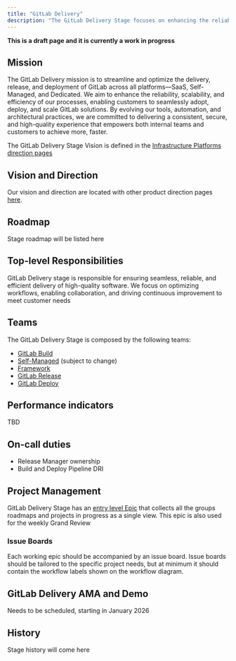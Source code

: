```yaml
---
title: "GitLab Delivery"
description: "The GitLab Delivery Stage focuses on enhancing the reliability, efficiency, and speed of GitLab’s end-to-end software delivery across all platforms and offerings."
---
```


**This is a draft page and it is currently a work in progress**

## Mission

The GitLab Delivery mission is to streamline and optimize the delivery, release, and deployment of GitLab across all platforms—SaaS, Self-Managed, and Dedicated. We aim to enhance the reliability, scalability, and efficiency of our processes, enabling customers to seamlessly adopt, deploy, and scale GitLab solutions. By evolving our tools, automation, and architectural practices, we are committed to delivering a consistent, secure, and high-quality experience that empowers both internal teams and customers to achieve more, faster.

The GitLab Delivery Stage Vision is defined in the [Infrastructure Platforms direction pages](https://about.gitlab.com/direction/saas-platforms/)

## Vision and Direction

Our vision and direction are located with other product direction pages [here](https://about.gitlab.com/direction/saas-platforms/).

## Roadmap

Stage roadmap will be listed here
<!-- Link to Roadmap -->

## Top-level Responsibilities

GitLab Delivery stage is responsible for ensuring seamless, reliable, and efficient delivery of high-quality software. We focus on optimizing workflows, enabling collaboration, and driving continuous improvement to meet customer needs

## Teams

The GitLab Delivery Stage is composed by the following teams:

- [GitLab Build](/handbook/engineering/infrastructure/core-platform/systems/distribution/#distribution-build-team)
- [Self-Managed](/handbook/engineering/infrastructure/core-platform/systems/distribution/#distribution-deploy-team) (subject to change)
- [Framework](/handbook/engineering/infrastructure-platforms/gitlab-delivery/framework/)
- [GitLab Release](/handbook/engineering/infrastructure-platforms/gitlab-delivery/delivery/#deliveryreleases)
- [GitLab Deploy](/handbook/engineering/infrastructure-platforms/gitlab-delivery/delivery/#deliverydeployments)

<!-- to add links to single teams pages -->

## Performance indicators

TBD

## On-call duties

- Release Manager ownership
- Build and Deploy Pipeline DRI

## Project Management

GitLab Delivery Stage has an [entry level Epic](https://gitlab.com/groups/gitlab-com/gl-infra/-/epics/1451) that collects all the groups roadmaps and projects in progress as a single view. This epic is also used for the weekly Grand Review

### Issue Boards

Each working epic should be accompanied by an issue board. Issue boards should be tailored to the specific project needs, but at minimum it should contain the workflow labels shown on the workflow diagram.

<!-- ### Labels -->

<!-- Labels explanations -->

<!-- #### Workflow -->

<!-- #### Priority Labels -->

<!-- Priority labels explanations -->

<!-- #### Other Labels -->

## GitLab Delivery AMA and Demo

Needs to be scheduled, starting in January 2026

## History

Stage history will come here
<!-- Add here how the Stage came into existence -->
